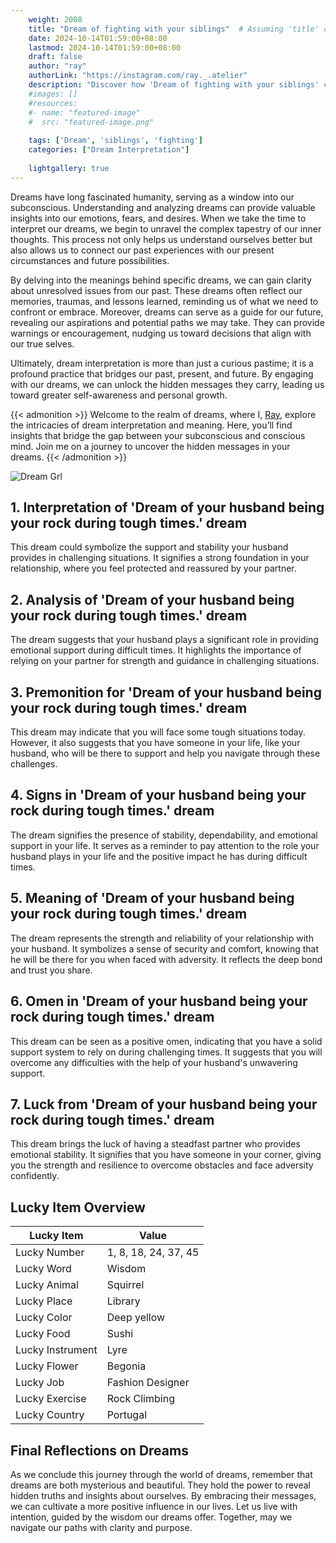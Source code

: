 ```yaml
---
    weight: 2008
    title: "Dream of fighting with your siblings"  # Assuming 'title' column exists
    date: 2024-10-14T01:59:00+08:00
    lastmod: 2024-10-14T01:59:00+08:00
    draft: false
    author: "ray"
    authorLink: "https://instagram.com/ray._.atelier"
    description: "Discover how 'Dream of fighting with your siblings' can interpret your future and uncover its significant meanings in your life."
    #images: []
    #resources:
    #- name: "featured-image"
    #  src: "featured-image.png"
    
    tags: ['Dream', 'siblings', 'fighting']
    categories: ["Dream Interpretation"]
    
    lightgallery: true
---
```

    
Dreams have long fascinated humanity, serving as a window into our subconscious. Understanding and analyzing dreams can provide valuable insights into our emotions, fears, and desires. When we take the time to interpret our dreams, we begin to unravel the complex tapestry of our inner thoughts. This process not only helps us understand ourselves better but also allows us to connect our past experiences with our present circumstances and future possibilities.

By delving into the meanings behind specific dreams, we can gain clarity about unresolved issues from our past. These dreams often reflect our memories, traumas, and lessons learned, reminding us of what we need to confront or embrace. Moreover, dreams can serve as a guide for our future, revealing our aspirations and potential paths we may take. They can provide warnings or encouragement, nudging us toward decisions that align with our true selves.

Ultimately, dream interpretation is more than just a curious pastime; it is a profound practice that bridges our past, present, and future. By engaging with our dreams, we can unlock the hidden messages they carry, leading us toward greater self-awareness and personal growth.

{{< admonition >}}
Welcome to the realm of dreams, where I, [Ray](https://instagram.com/ray._.atelier), explore the intricacies of dream interpretation and meaning. Here, you’ll find insights that bridge the gap between your subconscious and conscious mind. Join me on a journey to uncover the hidden messages in your dreams.
{{< /admonition >}}

![Dream Grl](https://cdn.pixabay.com/photo/2017/11/02/03/35/gothic-2910057_1280.jpg "Dream Grl")

## 1. Interpretation of 'Dream of your husband being your rock during tough times.' dream
 This dream could symbolize the support and stability your husband provides in challenging situations. It signifies a strong foundation in your relationship, where you feel protected and reassured by your partner.

## 2. Analysis of 'Dream of your husband being your rock during tough times.' dream
 The dream suggests that your husband plays a significant role in providing emotional support during difficult times. It highlights the importance of relying on your partner for strength and guidance in challenging situations.

## 3. Premonition for 'Dream of your husband being your rock during tough times.' dream
 This dream may indicate that you will face some tough situations today. However, it also suggests that you have someone in your life, like your husband, who will be there to support and help you navigate through these challenges.

## 4. Signs in 'Dream of your husband being your rock during tough times.' dream
 The dream signifies the presence of stability, dependability, and emotional support in your life. It serves as a reminder to pay attention to the role your husband plays in your life and the positive impact he has during difficult times.

## 5. Meaning of 'Dream of your husband being your rock during tough times.' dream
 The dream represents the strength and reliability of your relationship with your husband. It symbolizes a sense of security and comfort, knowing that he will be there for you when faced with adversity. It reflects the deep bond and trust you share.

## 6. Omen in 'Dream of your husband being your rock during tough times.' dream
 This dream can be seen as a positive omen, indicating that you have a solid support system to rely on during challenging times. It suggests that you will overcome any difficulties with the help of your husband's unwavering support.

## 7. Luck from 'Dream of your husband being your rock during tough times.' dream
 This dream brings the luck of having a steadfast partner who provides emotional stability. It signifies that you have someone in your corner, giving you the strength and resilience to overcome obstacles and face adversity confidently.

## Lucky Item Overview
| Lucky Item          | Value              |
|---------------|--------------------|
| Lucky Number        | 1, 8, 18, 24, 37, 45  |
| Lucky Word          | Wisdom |
| Lucky Animal        | Squirrel |
| Lucky Place         | Library     |
| Lucky Color         | Deep yellow     |
| Lucky Food          | Sushi      |
| Lucky Instrument    | Lyre |
| Lucky Flower        | Begonia    |
| Lucky Job           | Fashion Designer       |
| Lucky Exercise      | Rock Climbing  |
| Lucky Country       | Portugal    |


##  Final Reflections on Dreams

As we conclude this journey through the world of dreams, remember that dreams are both mysterious and beautiful. They hold the power to reveal hidden truths and insights about ourselves. By embracing their messages, we can cultivate a more positive influence in our lives. Let us live with intention, guided by the wisdom our dreams offer. Together, may we navigate our paths with clarity and purpose.
